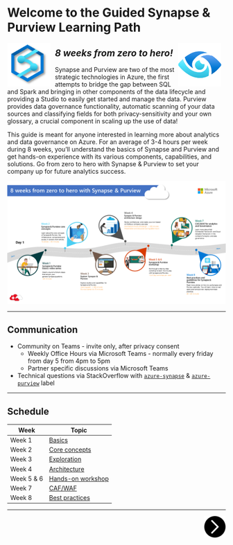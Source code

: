 # Welcome to the Guided Synapse & Purview Learning Path
<img src="assets/synapse_logo.png" alt="Synapse logo" width=100 height=100 style="float: left; margin-right: 10px;" />
<img src="assets/purview_logo.png" alt="Purview logo" width=100 height=100 style="float: right; margin-right: 10px;" />

## _**8 weeks from zero to hero!**_

Synapse and Purview are two of the most strategic technologies in Azure, the first attempts to bridge the gap between SQL and Spark and bringing in other components of the data lifecycle and providing a Studio to easily get started and manage the data. Purview provides data governance functionality, automatic scanning of your data sources and classifying fields for both privacy-sensitivity and your own glossary, a crucial component in scaling up the use of data!

This guide is meant for anyone interested in learning more about analytics and data governance on Azure. For an average of 3-4 hours per week during 8 weeks, you’ll understand the basics of Synapse and Purview and get hands-on experience with its various components, capabilities, and solutions. Go from zero to hero with Synapse & Purview to set your company up for future analytics success.

![Learning Path](assets/Guided%20Analytics%20Learning%20Path.png)

----

## Communication
- Community on Teams - invite only, after privacy consent
  - Weekly Office Hours via Microsoft Teams - normally every friday from day 5 from 4pm to 5pm
  - Partner specific discussions via Microsoft Teams
- Technical questions via StackOverflow with [`azure-synapse`][so-synapse] & [`azure-purview`][so-purview] label

----

## Schedule
| Week       | Topic                         |
| ---------- | ----------------------------- |
| Week 1     | [Basics][part1]               |
| Week 2     | [Core concepts][part2]        |
| Week 3     | [Exploration][part3]          |
| Week 4     | [Architecture][part4]         |
| Week 5 & 6 | [Hands-on workshop][part5]    |
| Week 7     | [CAF/WAF][part6]              |
| Week 8     | [Best practices][part7]       |


[part1]: part1.md
[part2]: part2.md
[part3]: part3.md
[part4]: part4.md
[part5]: part5.md
[part6]: part6.md
[part7]: part7.md
[so-synapse]: https://stackoverflow.com/questions/tagged/azure-synapse
[so-purview]: https://stackoverflow.com/questions/tagged/azure-purview


---

[next-link]: part1.md
[<img src="assets/next.png" width="50" height="50" style="float:right">][next-link]
